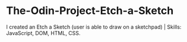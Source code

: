 # The-Odin-Project-Etch-a-Sketch
I created an Etch a Sketch (user is able to draw on a sketchpad) | Skills: JavaScript, DOM, HTML, CSS. 
